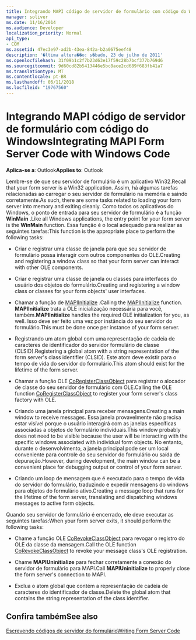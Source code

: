 ```yaml
---
title: Integrando MAPI código de servidor de formulário com código do Windows
manager: soliver
ms.date: 11/16/2014
ms.audience: Developer
localization_priority: Normal
api_type:
- COM
ms.assetid: 47ec3e97-ad2b-43ea-842a-b2a0675eef48
description: '�ltima altera��o: s�bado, 23 de julho de 2011'
ms.openlocfilehash: 31f09b1c2f7b23d63e17f59c28b7bcf377b769d6
ms.sourcegitcommit: 9d60cd82b5413446e5bc8ace2cd689f683fb41a7
ms.translationtype: MT
ms.contentlocale: pt-BR
ms.lasthandoff: 06/11/2018
ms.locfileid: "19767560"
---
```

# <a name="integrating-mapi-form-server-code-with-windows-code"></a><span data-ttu-id="df8fc-103">Integrando MAPI código de servidor de formulário com código do Windows</span><span class="sxs-lookup"><span data-stu-id="df8fc-103">Integrating MAPI Form Server Code with Windows Code</span></span>

  
  
<span data-ttu-id="df8fc-104">**Aplica-se a**: Outlook</span><span class="sxs-lookup"><span data-stu-id="df8fc-104">**Applies to**: Outlook</span></span> 
  
<span data-ttu-id="df8fc-105">Lembre-se de que seu servidor de formulário é um aplicativo Win32.</span><span class="sxs-lookup"><span data-stu-id="df8fc-105">Recall that your form server is a Win32 application.</span></span> <span data-ttu-id="df8fc-106">Assim, há algumas tarefas relacionadas ao carregar o seu servidor de formulário na memória e saindo corretamente.</span><span class="sxs-lookup"><span data-stu-id="df8fc-106">As such, there are some tasks related to loading your form server into memory and exiting cleanly.</span></span> <span data-ttu-id="df8fc-107">Como todos os aplicativos do Windows, o ponto de entrada para seu servidor de formulário é a função **WinMain** .</span><span class="sxs-lookup"><span data-stu-id="df8fc-107">Like all Windows applications, the entry point for your form server is the **WinMain** function.</span></span> <span data-ttu-id="df8fc-108">Essa função é o local adequado para realizar as seguintes tarefas:</span><span class="sxs-lookup"><span data-stu-id="df8fc-108">This function is the appropriate place to perform the following tasks:</span></span> 
  
- <span data-ttu-id="df8fc-109">Criar e registrar uma classe de janela para que seu servidor de formulário possa interagir com outros componentes do OLE.</span><span class="sxs-lookup"><span data-stu-id="df8fc-109">Creating and registering a window class so that your form server can interact with other OLE components.</span></span>
    
- <span data-ttu-id="df8fc-110">Criar e registrar uma classe de janela ou classes para interfaces do usuário dos objetos do formulário.</span><span class="sxs-lookup"><span data-stu-id="df8fc-110">Creating and registering a window class or classes for your form objects' user interfaces.</span></span>
    
- <span data-ttu-id="df8fc-111">Chamar a função de [MAPIInitialize](mapiinitialize.md) .</span><span class="sxs-lookup"><span data-stu-id="df8fc-111">Calling the [MAPIInitialize](mapiinitialize.md) function.</span></span> <span data-ttu-id="df8fc-112">**MAPIInitialize** trata a OLE inicialização necessária para você, também.</span><span class="sxs-lookup"><span data-stu-id="df8fc-112">**MAPIInitialize** handles the required OLE initialization for you, as well.</span></span> <span data-ttu-id="df8fc-113">Isso deve ser feito uma vez por instância do seu servidor do formulário.</span><span class="sxs-lookup"><span data-stu-id="df8fc-113">This must be done once per instance of your form server.</span></span> 
    
- <span data-ttu-id="df8fc-114">Registrando um atom global com uma representação de cadeia de caracteres de identificador do servidor formulário de classe (CLSID).</span><span class="sxs-lookup"><span data-stu-id="df8fc-114">Registering a global atom with a string representation of the form server's class identifier (CLSID).</span></span> <span data-ttu-id="df8fc-115">Este atom deve existir para o tempo de vida do servidor do formulário.</span><span class="sxs-lookup"><span data-stu-id="df8fc-115">This atom should exist for the lifetime of the form server.</span></span>
    
- <span data-ttu-id="df8fc-116">Chamar a função OLE [CoRegisterClassObject](http://msdn.microsoft.com/pt-br/library/ms693407.aspx) para registrar o alocador de classe do seu servidor de formulário com OLE.</span><span class="sxs-lookup"><span data-stu-id="df8fc-116">Calling the OLE function [CoRegisterClassObject](http://msdn.microsoft.com/pt-br/library/ms693407.aspx) to register your form server's class factory with OLE.</span></span> 
    
- <span data-ttu-id="df8fc-117">Criando uma janela principal para receber mensagens.</span><span class="sxs-lookup"><span data-stu-id="df8fc-117">Creating a main window to receive messages.</span></span> <span data-ttu-id="df8fc-118">Essa janela provavelmente não precisa estar visível porque o usuário interagirá com as janelas específicas associadas a objetos de formulário individuais.</span><span class="sxs-lookup"><span data-stu-id="df8fc-118">This window probably does not need to be visible because the user will be interacting with the specific windows associated with individual form objects.</span></span> <span data-ttu-id="df8fc-119">No entanto, durante o desenvolvimento, a janela principal pode ser um local conveniente para controle do seu servidor do formulário ou saída de depuração.</span><span class="sxs-lookup"><span data-stu-id="df8fc-119">However, during development, the main window can be a convenient place for debugging output or control of your form server.</span></span>
    
- <span data-ttu-id="df8fc-120">Criando um loop de mensagem que é executado para o tempo de vida do servidor do formulário, traduzindo e expedir mensagens do windows para objetos do formulário ativo.</span><span class="sxs-lookup"><span data-stu-id="df8fc-120">Creating a message loop that runs for the lifetime of the form server, translating and dispatching windows messages to active form objects.</span></span>
    
<span data-ttu-id="df8fc-121">Quando seu servidor de formulário é encerrado, ele deve executar as seguintes tarefas:</span><span class="sxs-lookup"><span data-stu-id="df8fc-121">When your form server exits, it should perform the following tasks:</span></span>
  
- <span data-ttu-id="df8fc-122">Chame a função OLE [CoRevokeClassObject](http://msdn.microsoft.com/pt-br/library/ms688650%28VS.85%29.aspx) para revogar o registro do OLE da classe da mensagem.</span><span class="sxs-lookup"><span data-stu-id="df8fc-122">Call the OLE function [CoRevokeClassObject](http://msdn.microsoft.com/pt-br/library/ms688650%28VS.85%29.aspx) to revoke your message class's OLE registration.</span></span> 
    
- <span data-ttu-id="df8fc-123">Chame **MAPIUninitialize** para fechar corretamente a conexão do servidor de formulário para MAPI.</span><span class="sxs-lookup"><span data-stu-id="df8fc-123">Call **MAPIUninitialize** to properly close the form server's connection to MAPI.</span></span> 
    
- <span data-ttu-id="df8fc-124">Exclua o atom global que contém a representação de cadeia de caracteres do identificador de classe.</span><span class="sxs-lookup"><span data-stu-id="df8fc-124">Delete the global atom that contains the string representation of the class identifier.</span></span>
    
## <a name="see-also"></a><span data-ttu-id="df8fc-125">Confira também</span><span class="sxs-lookup"><span data-stu-id="df8fc-125">See also</span></span>



[<span data-ttu-id="df8fc-126">Escrevendo códigos de servidor do formulário</span><span class="sxs-lookup"><span data-stu-id="df8fc-126">Writing Form Server Code</span></span>](writing-form-server-code.md)


